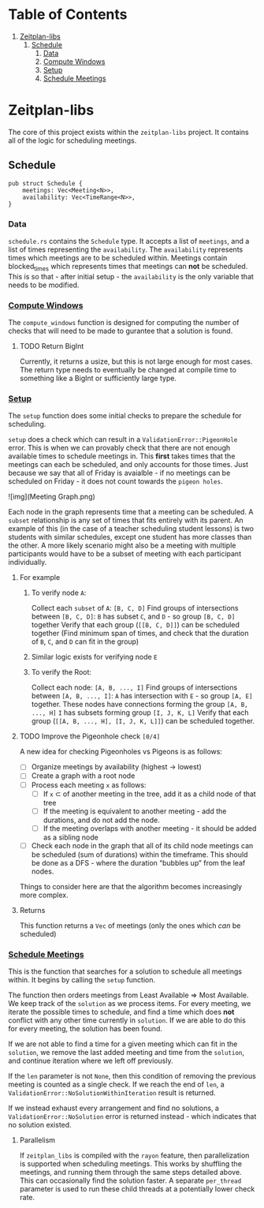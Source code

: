 
# Table of Contents

1.  [Zeitplan-libs](#org1d58634)
    1.  [Schedule](#orgc0f3ab0)
        1.  [Data](#org5d30300)
        2.  [Compute Windows](#orge2d4b2e)
        3.  [Setup](#org781df9d)
        4.  [Schedule Meetings](#orgad4330a)



<a id="org1d58634"></a>

# Zeitplan-libs

The core of this project exists within the `zeitplan-libs` project. It contains all of the logic for scheduling meetings.


<a id="orgc0f3ab0"></a>

## Schedule

    pub struct Schedule {
        meetings: Vec<Meeting<N>>,
        availability: Vec<TimeRange<N>>,
    }


<a id="org5d30300"></a>

### Data

`schedule.rs` contains the `Schedule` type. It accepts a list of `meetings`, and a list of times representing the `availability`. The `availability` represents times which meetings are to be scheduled within. Meetings contain blocked<sub>times</sub> which represents times that meetings can **not** be scheduled. This is so that - after initial setup - the `availability` is the only variable that needs to be modified.


<a id="orge2d4b2e"></a>

### [Compute Windows](zeitplan-libs/src/schedule.rs)

The `compute_windows` function is designed for computing the number of checks that will need to be made to gurantee that a solution is found.

1.  TODO Return BigInt

    Currently, it returns a usize, but this is not large enough for most cases. The return type needs to eventually be changed at compile time to something like a BigInt or sufficiently large type.


<a id="org781df9d"></a>

### [Setup](zeitplan-libs/src/schedule.rs)

The `setup` function does some initial checks to prepare the schedule for scheduling.

`setup` does a check which can result in a `ValidationError::PigeonHole` error. This is when we can provably check that there are not enough available times to schedule meetings in. This **first** takes times that the meetings can each be scheduled, and only accounts for those times.
Just because we say that all of Friday is avaialble - if no meetings can be scheduled on Friday - it does not count towards the `pigeon holes`.

![img](Meeting Graph.png)

Each node in the graph represents time that a meeting can be scheduled. A `subset` relationship is any set of times that fits entirely with its parent. An example of this (in the case of a teacher scheduling student lessons) is two students with similar schedules, except one student has more classes than the other. A more likely scenario might also be a meeting with multiple participants would have to be a subset of meeting with each participant individually.

1.  For example

    1.  To verify node `A`:
    
        Collect each `subset` of `A`: `[B, C, D]`
        Find groups of intersections between `[B, C, D]`:
            `B` has subset `C`, and `D` - so group `[B, C, D]` together
        Verify that each group (`[[B, C, D]]`) can be scheduled together (Find minimum span of times, and check that the duration of `B`, `C`, and `D` can fit in the group)
    
    2.  Similar logic exists for verifying node `E`
    
    3.  To verify the Root:
    
        Collect each node: `[A, B, ..., I]`
        Find groups of intersections between `[A, B, ..., I]`:
            `A` has intersection with `E` - so group `[A, E]` together. These nodes have connections forming the group `[A, B, ..., H]`
            `I` has subsets forming group `[I, J, K, L]`
        Verify that each group (`[[A, B, ..., H], [I, J, K, L]]`) can be scheduled together.

2.  TODO Improve the Pigeonhole check <code>[0/4]</code>

    A new idea for checking Pigeonholes vs Pigeons is as follows:
    
    -   [ ] Organize meetings by availability (highest -> lowest)
    -   [ ] Create a graph with a root node
    -   [ ] Process each meeting `x` as follows:
        -   [ ] If `x` &sub; of another meeting in the tree, add it as a child node of that tree
        -   [ ] If the meeting is equivalent to another meeting - add the durations, and do not add the node.
        -   [ ] If the meeting overlaps with another meeting - it should be added as a sibling node
    -   [ ] Check each node in the graph that all of its child node meetings can be scheduled (sum of durations) within the timeframe. This should be done as a DFS - where the duration &ldquo;bubbles up&rdquo; from the leaf nodes.
    
    Things to consider here are that the algorithm becomes increasingly more complex.

3.  Returns

    This function returns a `Vec` of meetings (only the ones which *can* be scheduled)


<a id="orgad4330a"></a>

### [Schedule Meetings](zeitplan-libs/src/schedule.rs)

This is the function that searches for a solution to schedule all meetings within. It begins by calling the `setup` function.

The function then orders meetings from Least Available &rArr; Most Available. We keep track of the `solution` as we process items. For every meeting, we iterate the possible times to schedule, and find a time which does **not** conflict with any other time currently in `solution`. If we are able to do this for every meeting, the solution has been found.

If we are not able to find a time for a given meeting which can fit in the `solution`, we remove the last added meeting and time from the `solution`, and continue iteration where we left off previously.

If the `len` parameter is not `None`, then this condition of removing the previous meeting is counted as a single check. If we reach the end of `len`, a `ValidationError::NoSolutionWithinIteration` result is returned.

If we instead exhaust every arrangement and find no solutions, a `ValidationError::NoSolution` error is returned instead - which indicates that no solution existed.

1.  Parallelism

    If `zeitplan_libs` is compiled with the `rayon` feature, then parallelization is supported when scheduling meetings. This works by shuffling the meetings, and running them through the same steps detailed above. This can occasionally find the solution faster. A separate `per_thread` parameter is used to run these child threads at a potentially lower check rate.


